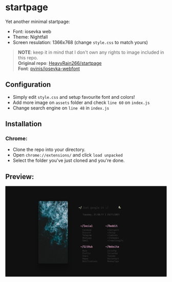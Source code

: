 # startpage

Yet another minimal startpage:
- Font: iosevka web
- Theme: Nightfall
- Screen resulation: 1366x768 (change `style.css` to match yours)

> **NOTE**: keep it in mind that I don't own any rights to image included in this repo.  
> **Original repo**: [HeavyRain266/startpage](https://github.com/HeavyRain266/startpage)  
> **Font**: [pvinis/iosevka-webfont](https://github.com/pvinis/iosevka-webfont)  

## Configuration
- Simply edit `style.css` and setup favourite font and colors!
- Add more image on `assets` folder and check `line 60` on `index.js`
- Change search engine on `line 48` in `index.js`

## Installation
### Chrome:
- Clone the repo into your directory.
- Open `chrome://extensions/` and click `load unpacked`
- Select the folder you've just cloned and you're done.

## Preview:

![img](preview.png)

